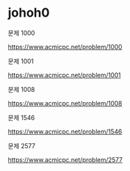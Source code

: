 # johoh0



문제 1000

https://www.acmicpc.net/problem/1000

문제 1001

https://www.acmicpc.net/problem/1001

문제 1008

https://www.acmicpc.net/problem/1008

문제 1546

https://www.acmicpc.net/problem/1546

문제 2577

https://www.acmicpc.net/problem/2577